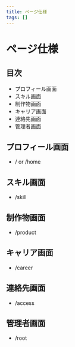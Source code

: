 ```yaml
---
title: ページ仕様
tags: []
---
```


# ページ仕様
## 目次
- プロフィール画面
- スキル画面
- 制作物画面
- キャリア画面
- 連絡先画面
- 管理者画面

## プロフィール画面
- / or /home

## スキル画面
- /skill

## 制作物画面
- /product

## キャリア画面
- /career

## 連絡先画面
- /access

## 管理者画面
- /root

